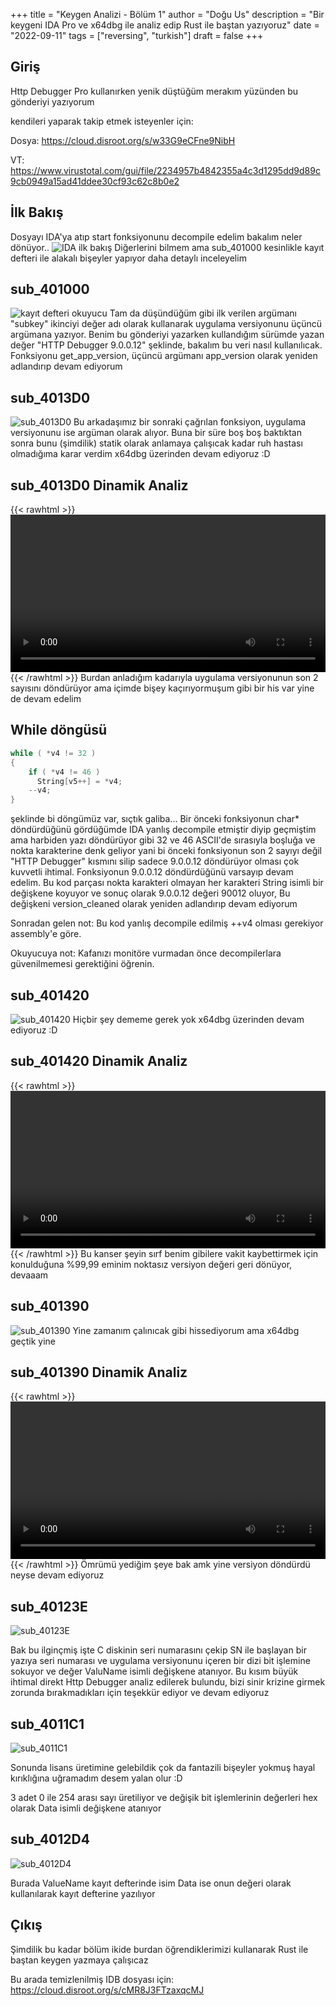 +++
title = "Keygen Analizi - Bölüm 1"
author = "Doğu Us"
description = "Bir keygeni IDA Pro ve x64dbg ile analiz edip Rust ile baştan yazıyoruz"
date = "2022-09-11"
tags = ["reversing", "turkish"]
draft = false
+++

## Giriş
Http Debugger Pro kullanırken yenik düştüğüm merakım yüzünden bu gönderiyi yazıyorum

kendileri yaparak takip etmek isteyenler için:

Dosya: https://cloud.disroot.org/s/w33G9eCFne9NibH

VT: https://www.virustotal.com/gui/file/2234957b4842355a4c3d1295dd9d89c9cb0949a15ad41ddee30cf93c62c8b0e2

## İlk Bakış
Dosyayı IDA'ya atıp start fonksiyonunu decompile edelim bakalım neler dönüyor..
![IDA ilk bakış](images/ida_ilk_bakis.JPG)
Diğerlerini bilmem ama sub_401000 kesinlikle kayıt defteri ile alakalı bişeyler yapıyor daha detaylı inceleyelim

## sub_401000
![kayıt defteri okuyucu](images/sub_401000.JPG)
Tam da düşündüğüm gibi ilk verilen argümanı "subkey" ikinciyi değer adı olarak kullanarak uygulama versiyonunu üçüncü argümana yazıyor. Benim bu gönderiyi yazarken kullandığım sürümde yazan değer "HTTP Debugger 9.0.0.12" şeklinde, bakalım bu veri nasıl kullanılıcak. Fonksiyonu get_app_version, üçüncü argümanı app_version olarak yeniden adlandırıp devam ediyorum

## sub_4013D0
![sub_4013D0](images/sub_4013D0.JPG)
Bu arkadaşımız bir sonraki çağrılan fonksiyon, uygulama versiyonunu ise argüman olarak alıyor. Buna bir süre boş boş baktıktan sonra bunu (şimdilik) statik olarak anlamaya çalışıcak kadar ruh hastası olmadığıma karar verdim x64dbg üzerinden devam ediyoruz :D

## sub_4013D0 Dinamik Analiz
{{< rawhtml >}} 
<video width=100% controls>
    <source src="images/sub_4013D0.mp4" type="video/mp4">
    Your browser does not support the video tag.  
</video>
{{< /rawhtml >}}
Burdan anladığım kadarıyla uygulama versiyonunun son 2 sayısını döndürüyor ama içimde bişey kaçırıyormuşum gibi bir his var yine de devam edelim

## While döngüsü
```c
while ( *v4 != 32 )
{
    if ( *v4 != 46 )
      String[v5++] = *v4;
    --v4;
}

```
şeklinde bi döngümüz var, sıçtık galiba... Bir önceki fonksiyonun char* döndürdüğünü gördüğümde IDA yanlış decompile etmiştir diyip geçmiştim ama harbiden yazı döndürüyor gibi 32 ve 46 ASCII'de  sırasıyla boşluğa ve nokta karakterine denk geliyor yani bi önceki fonksiyonun son 2 sayıyı değil "HTTP Debugger" kısmını silip sadece 9.0.0.12 döndürüyor olması çok kuvvetli ihtimal. Fonksiyonun 9.0.0.12 döndürdüğünü varsayıp devam edelim. Bu kod parçası nokta karakteri olmayan her karakteri String isimli bir değişkene koyuyor ve sonuç olarak 9.0.0.12 değeri 90012 oluyor, Bu değişkeni version_cleaned olarak yeniden adlandırıp devam ediyorum

Sonradan gelen not: Bu kod yanlış decompile edilmiş ++v4 olması gerekiyor assembly'e göre.

Okuyucuya not: Kafanızı monitöre vurmadan önce decompilerlara güvenilmemesi gerektiğini öğrenin.

## sub_401420
![sub_401420](images/sub_401420.JPG)
Hiçbir şey dememe gerek yok x64dbg üzerinden devam ediyoruz :D

## sub_401420 Dinamik Analiz
{{< rawhtml >}} 
<video width=100% controls>
    <source src="images/sub_401420.mp4" type="video/mp4">
    Your browser does not support the video tag.  
</video>
{{< /rawhtml >}}
Bu kanser şeyin sırf benim gibilere vakit kaybettirmek için konulduğuna %99,99 eminim noktasız versiyon değeri geri dönüyor, devaaam

## sub_401390
![sub_401390](images/sub_401390.JPG)
Yine zamanım çalınıcak gibi hissediyorum ama x64dbg geçtik yine

## sub_401390 Dinamik Analiz
{{< rawhtml >}} 
<video width=100% controls>
    <source src="images/sub_401390.mp4" type="video/mp4">
    Your browser does not support the video tag.  
</video>
{{< /rawhtml >}}
Ömrümü yediğim şeye bak amk yine versiyon döndürdü neyse devam ediyoruz

## sub_40123E
![sub_40123E](images/sub_40123E.JPG)

Bak bu ilginçmiş işte C diskinin seri numarasını çekip SN ile başlayan bir yazıya seri numarası ve uygulama versiyonunu içeren bir dizi bit işlemine sokuyor ve değer ValuName isimli değişkene atanıyor. Bu kısım büyük ihtimal direkt Http Debugger analiz edilerek bulundu, bizi sinir krizine girmek zorunda bırakmadıkları için teşekkür ediyor ve devam ediyoruz

## sub_4011C1
![sub_4011C1](images/sub_4011C1.JPG)

Sonunda lisans üretimine gelebildik çok da fantazili bişeyler yokmuş hayal kırıklığına uğramadım desem yalan olur :D

3 adet 0 ile 254 arası sayı üretiliyor ve değişik bit işlemlerinin değerleri hex olarak Data isimli değişkene atanıyor

## sub_4012D4
![sub_4012D4](images/sub_4012D4.JPG)

Burada ValueName kayıt defterinde isim Data ise onun değeri olarak kullanılarak kayıt defterine yazılıyor


## Çıkış
Şimdilik bu kadar bölüm ikide burdan öğrendiklerimizi kullanarak Rust ile baştan keygen yazmaya çalışıcaz

Bu arada temizlenilmiş IDB dosyası için: https://cloud.disroot.org/s/cMR8J3FTzaxqcMJ
